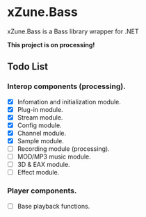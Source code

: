 # xZune.Bass
xZune.Bass is a Bass library wrapper for .NET    
  
**This project is on processing!**

## Todo List  

### Interop components (processing).
- [x] Infomation and initialization module.
- [x] Plug-in module.
- [x] Stream module.
- [x] Config module.
- [x] Channel module.
- [x] Sample module.
- [ ] Recording module (processing).
- [ ] MOD/MP3 music module.
- [ ] 3D & EAX module.
- [ ] Effect module.

### Player components.
- [ ] Base playback functions.
